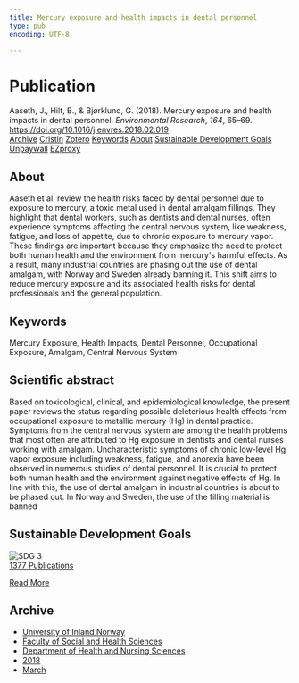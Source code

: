 ```yaml
---
title: Mercury exposure and health impacts in dental personnel
type: pub
encoding: UTF-8

---
```

<h1>Publication</h1>
<article id="csl-bib-container-F6D9UJJA" class="csl-bib-container">
  <div class="csl-bib-body"> <div class="csl-entry">Aaseth, J., Hilt, B., &#38; Bjørklund, G. (2018). Mercury exposure and health impacts in dental personnel. <i>Environmental Research</i>, <i>164</i>, 65–69. <a href="https://doi.org/10.1016/j.envres.2018.02.019">https://doi.org/10.1016/j.envres.2018.02.019</a></div> </div>
  <div class="csl-bib-buttons">
    <a href="#taxonomy-article-F6D9UJJA" alt="archive" class="csl-bib-button">Archive</a>
    <a href="https://app.cristin.no/results/show.jsf?id=1574254" alt="Cristin" class="csl-bib-button">Cristin</a>
    <a href="http://zotero.org/groups/5881554/items/F6D9UJJA" alt="Zotero" class="csl-bib-button">Zotero</a>
    <a href="#keywords-article-F6D9UJJA" alt="keywords" class="csl-bib-button">Keywords</a>
    <a href="#about-article-F6D9UJJA" alt="about_pub" class="csl-bib-button">About</a>
    <a href="#sdg-article-F6D9UJJA" alt="sdg" class="csl-bib-button">Sustainable Development Goals</a>
    <a href="https://doi.org/10.1016/j.envres.2018.02.019" alt="Unpaywall" class="csl-bib-button">Unpaywall</a>
    <a href="https://doi.org/10.1016/j.envres.2018.02.019" alt="EZproxy" class="csl-bib-button">EZproxy</a>
  </div>
  <div id="csl-bib-meta-container-F6D9UJJA"></div>
</article>
<div id="csl-bib-meta-F6D9UJJA" class="csl-bib-meta">
  <article id="about-article-F6D9UJJA" class="about_pub-article">
    <h1>About</h1>
    Aaseth et al. review the health risks faced by dental personnel due to exposure to mercury, a toxic metal used in dental amalgam fillings. They highlight that dental workers, such as dentists and dental nurses, often experience symptoms affecting the central nervous system, like weakness, fatigue, and loss of appetite, due to chronic exposure to mercury vapor. These findings are important because they emphasize the need to protect both human health and the environment from mercury's harmful effects. As a result, many industrial countries are phasing out the use of dental amalgam, with Norway and Sweden already banning it. This shift aims to reduce mercury exposure and its associated health risks for dental professionals and the general population.
  </article>
  <article id="keywords-article-F6D9UJJA" class="keywords-article">
    <h1>Keywords</h1>
    Mercury Exposure, Health Impacts, Dental Personnel, Occupational Exposure, Amalgam, Central Nervous System
  </article>
  <article id="abstract-article-F6D9UJJA" class="abstract-article">
    <h1>Scientific abstract</h1>
    Based on toxicological, clinical, and epidemiological knowledge, the present paper reviews the status regarding possible deleterious health effects from occupational exposure to metallic mercury (Hg) in dental practice. Symptoms from the central nervous system are among the health problems that most often are attributed to Hg exposure in dentists and dental nurses working with amalgam. Uncharacteristic symptoms of chronic low-level Hg vapor exposure including weakness, fatigue, and anorexia have been observed in numerous studies of dental personnel. It is crucial to protect both human health and the environment against negative effects of Hg. In line with this, the use of dental amalgam in industrial countries is about to be phased out. In Norway and Sweden, the use of the filling material is banned
  </article>
  <article id="sdg-article-F6D9UJJA" class="sdg-article">
    <h1>Sustainable Development Goals</h1>
    <div class="sdg-container"><div id="sdg3" class="sdg">
        <img src="{{< params subfolder >}}images/sdg/sdg03_en.png" class="image" alt="SDG 3">
        <div class="sdg-overlay">
          <a href="{{< params subfolder >}}en/archive/?sdg=3#archive" class="sdg-publication-count"><span>1377</span> Publications</a>
          <p><a href="https://sdgs.un.org/goals/goal3" class="sdg-read-more">Read More</a></p>
        </div>
      </div></div>
  </article>
  <article id="taxonomy-article-F6D9UJJA" class="taxonomy-article">
    <h1>Archive</h1>
    <ul>
      <li><a href="{{< params subfolder >}}en/archive/?key=3DCRN523">University of Inland Norway</a></li>
      <li><a href="{{< params subfolder >}}en/archive/?key=IDKFS3MX">Faculty of Social and Health Sciences</a></li>
      <li><a href="{{< params subfolder >}}en/archive/?key=GTV4ECMZ">Department of Health and Nursing Sciences</a></li>
      <li><a href="{{< params subfolder >}}en/archive/?key=676HMQBA">2018</a></li>
      <li><a href="{{< params subfolder >}}en/archive/?key=6X5U94AL">March</a></li>
    </ul>
  </article>
</div>
